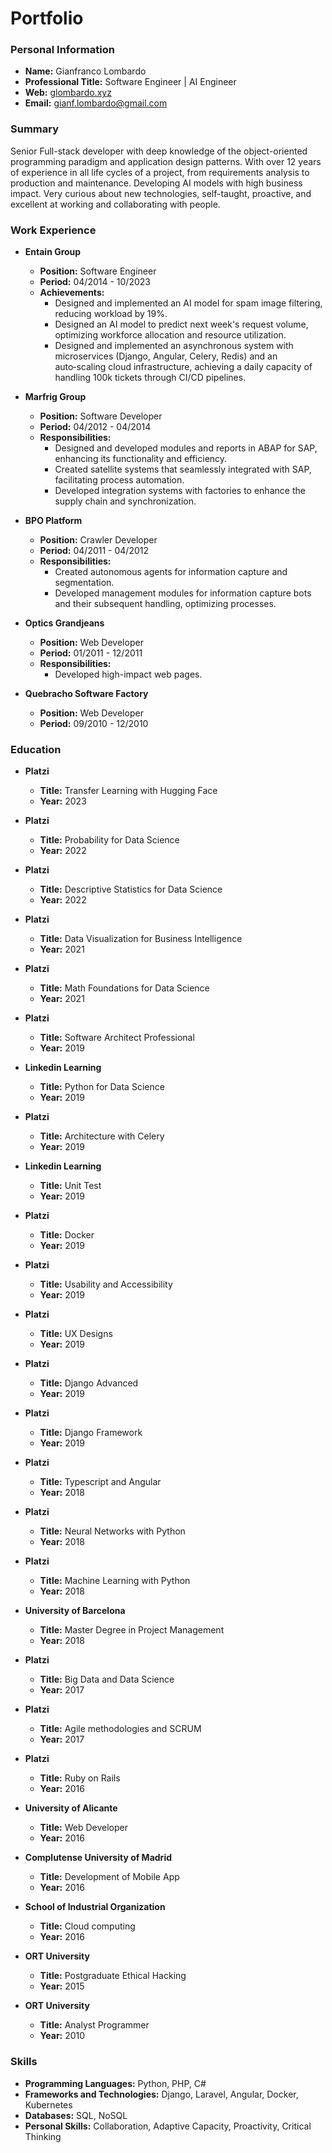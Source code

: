 # Portfolio

### Personal Information
- **Name:** Gianfranco Lombardo
- **Professional Title:** Software Engineer | AI Engineer
- **Web:** [glombardo.xyz](https://glombardo.xyz)
- **Email:** gianf.lombardo@gmail.com

### Summary
Senior Full-stack developer with deep knowledge of the object-oriented programming paradigm and application design patterns. With over 12 years of experience in all life cycles of a project, from requirements analysis to production and maintenance. Developing AI models with high business impact. Very curious about new technologies, self-taught, proactive, and excellent at working and collaborating with people.

### Work Experience
- **Entain Group**
  - **Position:** Software Engineer
  - **Period:** 04/2014 - 10/2023
  - **Achievements:**
    - Designed and implemented an AI model for spam image filtering, reducing workload by 19%.
    - Designed an AI model to predict next week's request volume, optimizing workforce allocation and resource utilization.
    - Designed and implemented an asynchronous system with microservices (Django, Angular, Celery, Redis) and an auto‑scaling cloud infrastructure, achieving a daily capacity of handling 100k tickets through CI/CD pipelines.

- **Marfrig Group**
  - **Position:** Software Developer
  - **Period:** 04/2012 - 04/2014
  - **Responsibilities:**
    - Designed and developed modules and reports in ABAP for SAP, enhancing its functionality and efficiency.
    - Created satellite systems that seamlessly integrated with SAP, facilitating process automation.
    - Developed integration systems with factories to enhance the supply chain and synchronization.

- **BPO Platform**
  - **Position:** Crawler Developer
  - **Period:** 04/2011 - 04/2012
  - **Responsibilities:**
    - Created autonomous agents for information capture and segmentation.
    - Developed management modules for information capture bots and their subsequent handling, optimizing processes.

- **Optics Grandjeans**
  - **Position:** Web Developer
  - **Period:** 01/2011 - 12/2011
  - **Responsibilities:**
    - Developed high-impact web pages.

- **Quebracho Software Factory**
  - **Position:** Web Developer
  - **Period:** 09/2010 - 12/2010

### Education
- **Platzi**
  - **Title:** Transfer Learning with Hugging Face
  - **Year:** 2023

- **Platzi**
  - **Title:** Probability for Data Science
  - **Year:** 2022

- **Platzi**
  - **Title:** Descriptive Statistics for Data Science
  - **Year:** 2022

- **Platzi**
  - **Title:** Data Visualization for Business Intelligence
  - **Year:** 2021

- **Platzi**
  - **Title:** Math Foundations for Data Science
  - **Year:** 2021

- **Platzi**
  - **Title:** Software Architect Professional
  - **Year:** 2019

- **Linkedin Learning**
  - **Title:** Python for Data Science
  - **Year:** 2019

- **Platzi**
  - **Title:** Architecture with Celery
  - **Year:** 2019

- **Linkedin Learning**
  - **Title:** Unit Test
  - **Year:** 2019

- **Platzi**
  - **Title:** Docker
  - **Year:** 2019

- **Platzi**
  - **Title:** Usability and Accessibility
  - **Year:** 2019

- **Platzi**
  - **Title:** UX Designs
  - **Year:** 2019

- **Platzi**
  - **Title:** Django Advanced
  - **Year:** 2019

- **Platzi**
  - **Title:** Django Framework
  - **Year:** 2019

- **Platzi**
  - **Title:** Typescript and Angular
  - **Year:** 2018

- **Platzi**
  - **Title:** Neural Networks with Python
  - **Year:** 2018

- **Platzi**
  - **Title:** Machine Learning with Python
  - **Year:** 2018

- **University of Barcelona**
  - **Title:** Master Degree in Project Management
  - **Year:** 2018

- **Platzi**
  - **Title:** Big Data and Data Science
  - **Year:** 2017

- **Platzi**
  - **Title:** Agile methodologies and SCRUM
  - **Year:** 2017

- **Platzi**
  - **Title:** Ruby on Rails
  - **Year:** 2016

- **University of Alicante**
  - **Title:** Web Developer
  - **Year:** 2016

- **Complutense University of Madrid**
  - **Title:** Development of Mobile App
  - **Year:** 2016

- **School of Industrial Organization**
  - **Title:** Cloud computing
  - **Year:** 2016

- **ORT University**
  - **Title:** Postgraduate Ethical Hacking
  - **Year:** 2015

- **ORT University**
  - **Title:** Analyst Programmer
  - **Year:** 2010

### Skills
- **Programming Languages:** Python, PHP, C#
- **Frameworks and Technologies:** Django, Laravel, Angular, Docker, Kubernetes
- **Databases:** SQL, NoSQL
- **Personal Skills:** Collaboration, Adaptive Capacity, Proactivity, Critical Thinking

